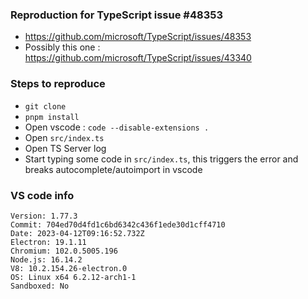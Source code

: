 ### Reproduction for TypeScript issue #48353

- https://github.com/microsoft/TypeScript/issues/48353
- Possibly this one : https://github.com/microsoft/TypeScript/issues/43340

### Steps to reproduce

- `git clone`
- `pnpm install`
- Open vscode : `code --disable-extensions .`
- Open `src/index.ts`
- Open TS Server log
- Start typing some code in `src/index.ts`, this triggers the error and breaks autocomplete/autoimport in vscode

### VS code info

```
Version: 1.77.3
Commit: 704ed70d4fd1c6bd6342c436f1ede30d1cff4710
Date: 2023-04-12T09:16:52.732Z
Electron: 19.1.11
Chromium: 102.0.5005.196
Node.js: 16.14.2
V8: 10.2.154.26-electron.0
OS: Linux x64 6.2.12-arch1-1
Sandboxed: No
```
